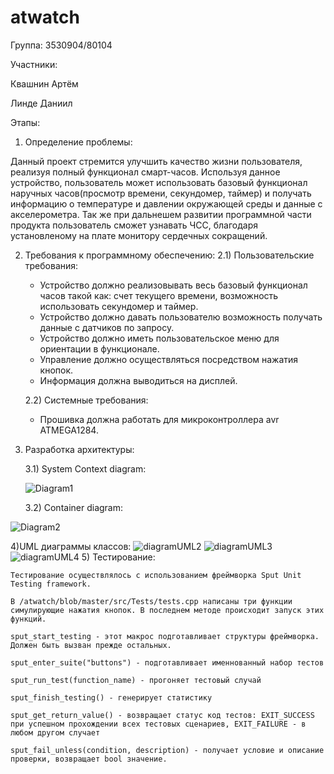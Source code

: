 # atwatch
Группа:
3530904/80104

Участники:

Квашнин Артём

Линде Даниил

Этапы:
1) Определение проблемы:

Данный проект стремится улучшить качество жизни пользователя, реализуя полный функционал смарт-часов. Используя данное устройство, пользователь может использовать 		базовый     функционал наручных часов(просмотр времени, секундомер, таймер) и получать информацию о температуре и давлении окружающей среды и данные с акселерометра. Так 	же при 	дальнешем   развитии программной части продукта пользователь сможет узнавать ЧСС, благодаря установленому на плате монитору сердечных сокращений.
	
2) Требования к программному обеспечению:
	2.1) Пользовательские требования:
	- Устройство должно реализовывать весь базовый функционал часов такой как: счет текущего времени, возможность использовать секундомер и таймер.
	- Устройство должно давать пользователю возможность получать данные с датчиков по запросу.
	- Устройство должно иметь пользовательское меню для ориентации в функционале.
	- Управление должно осуществляться посредством нажатия кнопок.
	- Информация должна выводиться на дисплей.
	
	2.2) Системные требования:
	- Прошивка должна работать для микроконтроллера avr ATMEGA1284.
	
3) Разработка архитектуры:

	3.1) System Context diagram:
  
  
	![Diagram1](https://user-images.githubusercontent.com/55754551/97785046-cd285300-1bb3-11eb-8cb6-e7b8b7948353.png)
	
	3.2) Container diagram:
  
  ![Diagram2](https://user-images.githubusercontent.com/55754551/97785109-1b3d5680-1bb4-11eb-939d-25929951c273.png)
  
  4)UML диаграммы классов:
  ![diagramUML2](https://user-images.githubusercontent.com/55754551/97790166-5ac96a00-1bd7-11eb-8a93-8df94568158a.png)
  ![diagramUML3](https://user-images.githubusercontent.com/55754551/97790167-5e5cf100-1bd7-11eb-8a4a-6971b5d07034.png)
  ![diagramUML4](https://user-images.githubusercontent.com/55754551/97790173-63ba3b80-1bd7-11eb-8c8a-0884d4c7d945.png)
  5) Тестирование:
  
    Тестирование осуществлялось с использованием фреймворка Sput Unit Testing framework.
    
    В /atwatch/blob/master/src/Tests/tests.cpp написаны три функции симулирующие нажатия кнопок. В последнем методе происходит запуск этих функций.
    
    sput_start_testing - этот макрос подготавливает структуры фреймворка. Должен быть вызван прежде остальных.
    
    sput_enter_suite("buttons") - подготавливает именнованный набор тестов
    
    sput_run_test(function_name) - прогоняет тестовый случай
    
    sput_finish_testing() - генерирует статистику
    
    sput_get_return_value() - возвращает статус код тестов: EXIT_SUCCESS при успешном прохождении всех тестовых сценариев, EXIT_FAILURE - в любом другом случает
    
    sput_fail_unless(condition, description) - получает условие и описание проверки, возвращает bool значение.
    
    
      

